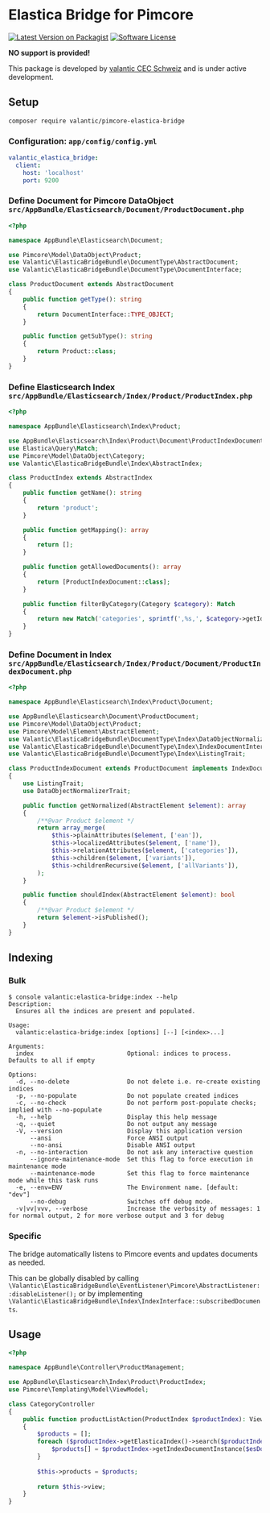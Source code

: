 # Elastica Bridge for Pimcore

[![Latest Version on Packagist](https://img.shields.io/packagist/v/valantic/pimcore-elastica-bridge.svg?style=flat-square)](https://packagist.org/packages/valantic/pimcore-elastica-bridge)
[![Software License](https://img.shields.io/badge/license-MIT-brightgreen.svg?style=flat-square)](LICENSE.md)

**NO support is provided!**

This package is developed by [valantic CEC Schweiz](https://www.valantic.com/en/services/digital-business/) and is under active development.

## Setup

```
composer require valantic/pimcore-elastica-bridge
```

### Configuration: `app/config/config.yml`

```yaml
valantic_elastica_bridge:
  client:
    host: 'localhost'
    port: 9200
```

### Define Document for Pimcore DataObject `src/AppBundle/Elasticsearch/Document/ProductDocument.php`

```php
<?php

namespace AppBundle\Elasticsearch\Document;

use Pimcore\Model\DataObject\Product;
use Valantic\ElasticaBridgeBundle\DocumentType\AbstractDocument;
use Valantic\ElasticaBridgeBundle\DocumentType\DocumentInterface;

class ProductDocument extends AbstractDocument
{
    public function getType(): string
    {
        return DocumentInterface::TYPE_OBJECT;
    }

    public function getSubType(): string
    {
        return Product::class;
    }
}
```

### Define Elasticsearch Index `src/AppBundle/Elasticsearch/Index/Product/ProductIndex.php`

```php
<?php

namespace AppBundle\Elasticsearch\Index\Product;

use AppBundle\Elasticsearch\Index\Product\Document\ProductIndexDocument;
use Elastica\Query\Match;
use Pimcore\Model\DataObject\Category;
use Valantic\ElasticaBridgeBundle\Index\AbstractIndex;

class ProductIndex extends AbstractIndex
{
    public function getName(): string
    {
        return 'product';
    }

    public function getMapping(): array
    {
        return [];
    }

    public function getAllowedDocuments(): array
    {
        return [ProductIndexDocument::class];
    }

    public function filterByCategory(Category $category): Match
    {
        return new Match('categories', sprintf(',%s,', $category->getId()));
    }
}
```

### Define Document in Index `src/AppBundle/Elasticsearch/Index/Product/Document/ProductIndexDocument.php`

```php
<?php

namespace AppBundle\Elasticsearch\Index\Product\Document;

use AppBundle\Elasticsearch\Document\ProductDocument;
use Pimcore\Model\DataObject\Product;
use Pimcore\Model\Element\AbstractElement;
use Valantic\ElasticaBridgeBundle\DocumentType\Index\DataObjectNormalizerTrait;
use Valantic\ElasticaBridgeBundle\DocumentType\Index\IndexDocumentInterface;
use Valantic\ElasticaBridgeBundle\DocumentType\Index\ListingTrait;

class ProductIndexDocument extends ProductDocument implements IndexDocumentInterface
{
    use ListingTrait;
    use DataObjectNormalizerTrait;

    public function getNormalized(AbstractElement $element): array
    {
        /**@var Product $element */
        return array_merge(
            $this->plainAttributes($element, ['ean']),
            $this->localizedAttributes($element, ['name']),
            $this->relationAttributes($element, ['categories']),
            $this->children($element, ['variants']),
            $this->childrenRecursive($element, ['allVariants']),
        );
    }

    public function shouldIndex(AbstractElement $element): bool
    {
        /**@var Product $element */
        return $element->isPublished();
    }
}
```

## Indexing

### Bulk

```
$ console valantic:elastica-bridge:index --help
Description:
  Ensures all the indices are present and populated.

Usage:
  valantic:elastica-bridge:index [options] [--] [<index>...]

Arguments:
  index                          Optional: indices to process. Defaults to all if empty

Options:
  -d, --no-delete                Do not delete i.e. re-create existing indices
  -p, --no-populate              Do not populate created indices
  -c, --no-check                 Do not perform post-populate checks; implied with --no-populate
  -h, --help                     Display this help message
  -q, --quiet                    Do not output any message
  -V, --version                  Display this application version
      --ansi                     Force ANSI output
      --no-ansi                  Disable ANSI output
  -n, --no-interaction           Do not ask any interactive question
      --ignore-maintenance-mode  Set this flag to force execution in maintenance mode
      --maintenance-mode         Set this flag to force maintenance mode while this task runs
  -e, --env=ENV                  The Environment name. [default: "dev"]
      --no-debug                 Switches off debug mode.
  -v|vv|vvv, --verbose           Increase the verbosity of messages: 1 for normal output, 2 for more verbose output and 3 for debug
```

### Specific

The bridge automatically listens to Pimcore events and updates documents as needed.

This can be globally disabled by calling `\Valantic\ElasticaBridgeBundle\EventListener\Pimcore\AbstractListener::disableListener();` or by implementing `\Valantic\ElasticaBridgeBundle\Index\IndexInterface::subscribedDocuments`.

## Usage

```php
<?php

namespace AppBundle\Controller\ProductManagement;

use AppBundle\Elasticsearch\Index\Product\ProductIndex;
use Pimcore\Templating\Model\ViewModel;

class CategoryController
{
    public function productListAction(ProductIndex $productIndex): ViewModel
    {
        $products = [];
        foreach ($productIndex->getElasticaIndex()->search($productIndex->filterByCategory($category))->getDocuments() as $esDoc) {
            $products[] = $productIndex->getIndexDocumentInstance($esDoc)->getPimcoreElement($esDoc);
        }
        
        $this->products = $products;
    
        return $this->view;
    }
}
```
